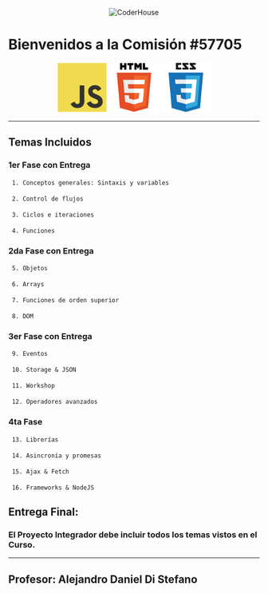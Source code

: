 <p align="center"> 
    <img src="https://jobs.coderhouse.com/assets/logos_coderhouse.png" alt="CoderHouse"  height="100"/>
</p>

# Bienvenidos a la Comisión #57705

<p align="center"> 
<a href="https://developer.mozilla.org/en-US/docs/Web/JavaScript" target="_blank"> 
<img src="https://raw.githubusercontent.com/devicons/devicon/master/icons/javascript/javascript-original.svg" alt="Javascript" width="100" height="100"/></a> 
 <a href="https://www.w3.org/html/" target="_blank"> <img src="https://raw.githubusercontent.com/devicons/devicon/master/icons/html5/html5-original-wordmark.svg" alt="html5" width="100" height="100"/></a> <a href="https://www.w3schools.com/css/" target="_blank"> 
 <img src="https://raw.githubusercontent.com/devicons/devicon/master/icons/css3/css3-original-wordmark.svg" alt="css3" width="100" height="100"/></a> 
</p>

---

## Temas Incluidos

### 1er Fase con Entrega

```ssh
 1. Conceptos generales: Sintaxis y variables

 2. Control de flujos

 3. Ciclos e iteraciones

 4. Funciones
```

### 2da Fase con Entrega

```ssh
 5. Objetos

 6. Arrays

 7. Funciones de orden superior

 8. DOM
```

### 3er Fase con Entrega

```ssh
 9. Eventos

 10. Storage & JSON

 11. Workshop

 12. Operadores avanzados
```

### 4ta Fase

```ssh
 13. Librerías

 14. Asincronía y promesas

 15. Ajax & Fetch

 16. Frameworks & NodeJS
```

## Entrega Final:

### El Proyecto Integrador debe incluir todos los temas vistos en el Curso.

---

## Profesor: Alejandro Daniel Di Stefano
